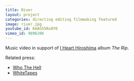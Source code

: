 ```yaml
---
title: River
layout: project
categories: directing editing filmmaking featured
image: river.jpg
youtube_id: KmAG55Rx0Y0
vimeo_id: 9896206
---
```


Music video in support of [I Heart Hiroshima][ihh] album _The Rip_.

Related press:

- [Who The Hell](http://whothehell.net/archives/7804)
- [WhiteTapes](http://whitetapes.com/streams/i-heart-hiroshima-video-zu-river)

[ihh]: http://www.ihearthiroshima.com
